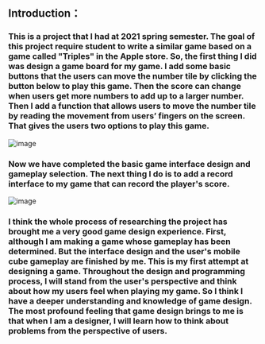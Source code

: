 ## Introduction：

### This is a project that I had at 2021 spring semester. The goal of this project require student to write a similar game based on a game called "Triples" in the Apple store. So, the first thing I did was design a game board for my game. I add some basic buttons that the users can move the number tile by clicking the button below to play this game. Then the score can change when users get more numbers to add up to a larger number. Then I add a function that allows users to move the number tile by reading the movement from users’ fingers on the screen. That gives the users two options to play this game. 
![image](https://user-images.githubusercontent.com/61810170/148300225-8f545c68-bcff-4a8c-89a1-809b8cb9b4cf.png)

### Now we have completed the basic game interface design and gameplay selection. The next thing I do is to add a record interface to my game that can record the player's score.
![image](https://user-images.githubusercontent.com/61810170/148300681-cda22d39-9075-4fab-ae1c-26b773d875fb.png)

### I think the whole process of researching the project has brought me a very good game design experience. First, although I am making a game whose gameplay has been determined. But the interface design and the user's mobile cube gameplay are finished by me. This is my first attempt at designing a game. Throughout the design and programming process, I will stand from the user's perspective and think about how my users feel when playing my game. So I think I have a deeper understanding and knowledge of game design. The most profound feeling that game design brings to me is that when I am a designer, I will learn how to think about problems from the perspective of users.
